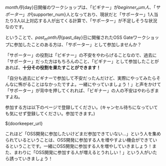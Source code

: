 ${month}月${day}日開催のワークショップは、「ビギナー」が${beginner_num}人、「サポーター」が${supporter_num}人となっており、現状だと「サポーター」1人当たり3人以上対応する人が出てくる計算で、「サポーター」が不足しそうな状況なのです。

ということで、${past_month}月${past_day}日に開催されたOSS Gateワークショップに参加したことのある方は、「サポーター」として参加しませんか？

「サポーター」の役割は「ビギナー」の不安をやわらげることなので、過去に「サポーター」だった方はもちろんのこと、「ビギナー」として参加したことがあれば、**十分その役割を果たすことができます！**

「自分も過去にビギナーで参加して不安だったんだけど、実際にやってみたらそんなに怖がることはなかったですよ。一緒にやっていましょう！」と声をかけて「サポーター」が背中を押してくれれば、「ビギナー」の人の不安はやわらぎますよね。

参加する方は以下のページで登録してください。(キャンセル待ちになっていても気にせず登録してください。参加できます。)

${doorkeeper_url}

これほど「OSS開発に参加したいけどまだ参加できていない…」という人を集められているということは、OSS開発に参加する人を増やすよい機会ができているということです。一緒にOSS開発に参加する人を増やしていきましょう！また、まわりに「OSS開発に参加する人が増えるとうれしい！」という人がいたら誘っていきましょう！
